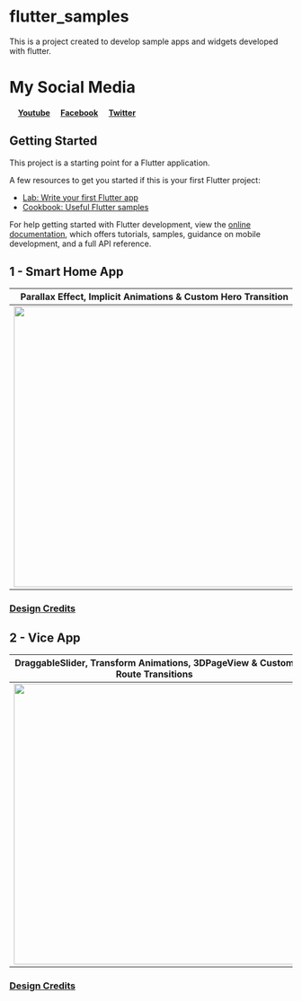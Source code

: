 # flutter_samples

This is a project created to develop sample apps and widgets developed with flutter.

# My Social Media

#### <img src="https://i.ibb.co/Js7Gh5N/youtube.png" height="12"/>   [Youtube](https://www.youtube.com/channel/UCe2G2ZkcHG9TliZ03L14U7g) <img src="https://i.ibb.co/c8JfWMM/facebook.png" height="12"/>   [Facebook](https://www.facebook.com/brocodev)  <img src="https://i.ibb.co/MSN1F6L/gorjeo.png" height="12"/>   [Twitter](https://twitter.com/brocodev1)

## Getting Started

This project is a starting point for a Flutter application.

A few resources to get you started if this is your first Flutter project:

- [Lab: Write your first Flutter app](https://docs.flutter.dev/get-started/codelab)
- [Cookbook: Useful Flutter samples](https://docs.flutter.dev/cookbook)

For help getting started with Flutter development, view the
[online documentation](https://docs.flutter.dev/), which offers tutorials,
samples, guidance on mobile development, and a full API reference.

## 1 - Smart Home App
 | Parallax Effect, Implicit Animations & Custom Hero Transition |
 |----------------------|
 |<img src="https://media2.giphy.com/media/v1.Y2lkPTc5MGI3NjExNzIxZjUxYzg1MTY1MTYyOTFjZGI5YjJmNGE0ZmU1N2RmNTc5NGM0OCZlcD12MV9pbnRlcm5hbF9naWZzX2dpZklkJmN0PWc/XyBxnyCPsXYMNshv7J/giphy.gif" width="500" >|

### [Design Credits](https://www.instagram.com/p/B-SrHZTiWMr/?hl=es) <img src="https://i.ibb.co/dK1QRMq/logo-instagram-icon.png"  width="16">

## 2 - Vice App
 | DraggableSlider, Transform Animations, 3DPageView & Custom Route Transitions |
 |----------------------|
 |<img src="https://media4.giphy.com/media/R75sjUl8BJw4dLA7lw/giphy.gif" width="500" >|

### [Design Credits](https://www.instagram.com/p/B-SrHZTiWMr/?hl=es) <img src="https://i.ibb.co/dK1QRMq/logo-instagram-icon.png"  width="16">
